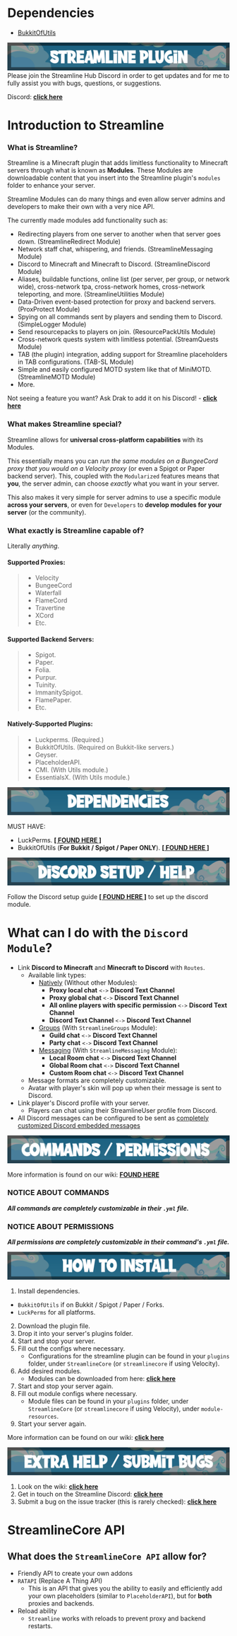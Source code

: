 # Dependencies
* [BukkitOfUtils](https://modrinth.com/plugin/bukkitofutils)

![Discord](https://github.com/Streamline-Essentials/StreamlineWiki/blob/main/website/images/Main.png?raw=true)
Please join the Streamline Hub Discord in order to get updates and for me to fully assist you with bugs, questions, or suggestions.

Discord: [**click here**](https://dsc.gg/streamline)

# Introduction to Streamline

### What is Streamline?
Streamline is a Minecraft plugin that adds limitless functionality to Minecraft servers through what is known as **Modules**. These Modules are downloadable content that you insert into the Streamline plugin's ``modules`` folder to enhance your server.

Streamline Modules can do many things and even allow server admins and developers to make their own with a very nice API.

The currently made modules add functionality such as:
- Redirecting players from one server to another when that server goes down. (StreamlineRedirect Module)
- Network staff chat, whispering, and friends. (StreamlineMessaging Module)
- Discord to Minecraft and Minecraft to Discord. (StreamlineDiscord Module)
- Aliases, buildable functions, online list (per server, per group, or network wide), cross-network tpa, cross-network homes, cross-network teleporting, and more. (StreamlineUtilities Module)
- Data-Driven event-based protection for proxy and backend servers. (ProxProtect Module)
- Spying on all commands sent by players and sending them to Discord. (SimpleLogger Module)
- Send resourcepacks to players on join. (ResourcePackUtils Module)
- Cross-network quests system with limitless potential. (StreamQuests Module)
- TAB (the plugin) integration, adding support for Streamline placeholders in TAB configurations. (TAB-SL Module)
- Simple and easily configured MOTD system like that of MiniMOTD. (StreamlineMOTD Module)
- More.

Not seeing a feature you want? Ask Drak to add it on his Discord! - [**click here**](https://dsc.gg/streamline)

### What makes Streamline special?
Streamline allows for **universal cross-platform capabilities** with its Modules.

This essentially means you can *run the same modules on a BungeeCord proxy that you would on a Velocity proxy* (or even a Spigot or Paper backend server). This, coupled with the `Modularized` features means that **you**, the server admin, can choose *exactly* what you want in your server.

This also makes it very simple for server admins to use a specific module **across your servers**, or even for `Developers` to **develop modules for your server** (or the community).

### What exactly is Streamline capable of?
Literally *anything*.

#### Supported Proxies:
> - Velocity
> - BungeeCord
> - Waterfall
> - FlameCord
> - Travertine
> - XCord
> - Etc.

#### Supported Backend Servers:
> - Spigot.
> - Paper.
> - Folia.
> - Purpur.
> - Tuinity.
> - ImmanitySpigot.
> - FlamePaper.
> - Etc.

#### Natively-Supported Plugins:
> - Luckperms. (Required.)
> - BukkitOfUtils. (Required on Bukkit-like servers.)
> - Geyser.
> - PlaceholderAPI.
> - CMI. (With Utils module.)
> - EssentialsX. (With Utils module.)

![Deps](https://github.com/Streamline-Essentials/StreamlineWiki/blob/main/website/images/Dependencies.png?raw=true)

MUST HAVE:
- LuckPerms. [**[ FOUND HERE ]**](https://luckperms.net/download)
- BukkitOfUtils (__For Bukkit / Spigot / Paper ONLY__). [**[ FOUND HERE ]**](https://www.spigotmc.org/resources/118276/)

![Discord Setup](https://github.com/Streamline-Essentials/StreamlineWiki/blob/main/website/images/DiscordSetupHelp.png?raw=true)

Follow the Discord setup guide [**[ FOUND HERE ]**](https://github.com/Streamline-Essentials/StreamlineWiki/wiki/Discord-Setup) to set up the discord module.

# What can I do with the `Discord Module`?
- Link **Discord to Minecraft** and **Minecraft to Discord** with `Routes`.
  - Available link types:
    - <u>Natively</u> (Without other Modules):
      - **Proxy local chat** `<->` **Discord Text Channel**
      - **Proxy global chat** `<->` **Discord Text Channel**
      - **All online players with specific permission** `<->` **Discord Text Channel**
      - **Discord Text Channel** `<->` **Discord Text Channel**
    - <u>Groups</u> (With `StreamlineGroups` Module):
      - **Guild chat** `<->` **Discord Text Channel**
      - **Party chat** `<->` **Discord Text Channel**
    - <u>Messaging</u> (With `StreamlineMessaging` Module):
      - **Local Room chat** `<->` **Discord Text Channel**
      - **Global Room chat** `<->` **Discord Text Channel**
      - **Custom Room chat** `<->` **Discord Text Channel**
  - Message formats are completely customizable.
  - Avatar with player's skin will pop up when their message is sent to Discord.
- Link player's Discord profile with your server.
  - Players can chat using their StreamlineUser profile from Discord.
- All Discord messages can be configured to be sent as <u>completely customized Discord embedded messages</u>

![Discord](https://github.com/Streamline-Essentials/StreamlineWiki/blob/main/website/images/CommandsAndPermissions.png?raw=true)

More information is found on our wiki: [**FOUND HERE**](https://wiki.plas.host/streamline)

### NOTICE ABOUT COMMANDS
***All commands are completely customizable in their `.yml` file.***

### NOTICE ABOUT PERMISSIONS
***All permissions are completely customizable in their command's `.yml` file.***

![How to Install It](https://github.com/Streamline-Essentials/StreamlineWiki/blob/main/website/images/HowToInstall.png?raw=true)

1. Install dependencies.
  - ``BukkitOfUtils`` if on Bukkit / Spigot / Paper / Forks.
  - ``LuckPerms`` for all platforms.
2. Download the plugin file.
3. Drop it into your server's plugins folder.
4. Start and stop your server.
5. Fill out the configs where necessary.
   - Configurations for the streamline plugin can be found in your `plugins` folder, under `StreamlineCore` (or `streamlinecore` if using Velocity).
6. Add desired modules.
   - Modules can be downloaded from here: [**click here**](https://wiki.plas.host/modules)
7. Start and stop your server again.
8. Fill out module configs where necessary.
   - Module files can be found in your `plugins` folder, under `StreamlineCore` (or `streamlinecore` if using Velocity), under `module-resources`.
9. Start your server again.

More information can be found on our wiki: [**click here**](https://wiki.plas.host/streamline)

![Discord](https://github.com/Streamline-Essentials/StreamlineWiki/blob/main/website/images/NeedHelpSubmitBugs.png?raw=true)

1. Look on the wiki: [**click here**](https://wiki.plas.host/streamline)
2. Get in touch on the Streamline Discord: [**click here**](https://dsc.gg/streamline)
3. Submit a bug on the issue tracker (this is rarely checked): [**click here**](https://github.com/Streamline-Essentials/StreamlineCore/issues)

# StreamlineCore API
## What does the `StreamlineCore API` allow for?
- Friendly API to create your own addons
- `RATAPI` (Replace A Thing API)
    - This is an API that gives you the ability to easily and efficiently add your own placeholders (similar to `PlaceholderAPI`), but for **both** proxies and backends.
- Reload ability
    - `Streamline` works with reloads to prevent proxy and backend restarts.
